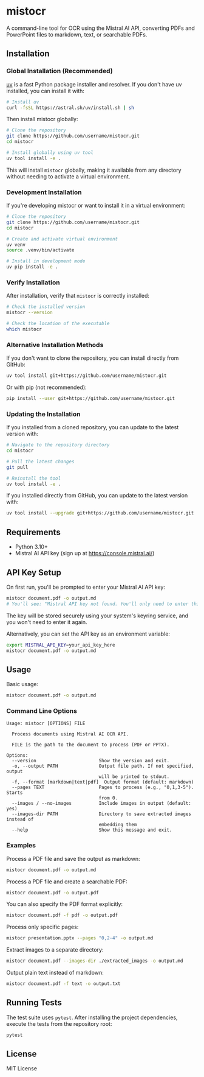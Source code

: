 # mistocr

A command-line tool for OCR using the Mistral AI API, converting PDFs and PowerPoint files to markdown, text, or searchable PDFs.

## Installation

### Global Installation (Recommended)

[uv](https://github.com/astral-sh/uv) is a fast Python package installer and resolver. If you don't have uv installed, you can install it with:

```bash
# Install uv
curl -fsSL https://astral.sh/uv/install.sh | sh
```

Then install mistocr globally:

```bash
# Clone the repository
git clone https://github.com/username/mistocr.git
cd mistocr

# Install globally using uv tool
uv tool install -e .
```

This will install `mistocr` globally, making it available from any directory without needing to activate a virtual environment.

### Development Installation

If you're developing mistocr or want to install it in a virtual environment:

```bash
# Clone the repository
git clone https://github.com/username/mistocr.git
cd mistocr

# Create and activate virtual environment
uv venv
source .venv/bin/activate

# Install in development mode
uv pip install -e .
```

### Verify Installation

After installation, verify that `mistocr` is correctly installed:

```bash
# Check the installed version
mistocr --version

# Check the location of the executable
which mistocr
```

### Alternative Installation Methods

If you don't want to clone the repository, you can install directly from GitHub:

```bash
uv tool install git+https://github.com/username/mistocr.git
```

Or with pip (not recommended):

```bash
pip install --user git+https://github.com/username/mistocr.git
```

### Updating the Installation

If you installed from a cloned repository, you can update to the latest version with:

```bash
# Navigate to the repository directory
cd mistocr

# Pull the latest changes
git pull

# Reinstall the tool
uv tool install -e .
```

If you installed directly from GitHub, you can update to the latest version with:

```bash
uv tool install --upgrade git+https://github.com/username/mistocr.git
```

## Requirements

- Python 3.10+
- Mistral AI API key (sign up at https://console.mistral.ai/)

## API Key Setup

On first run, you'll be prompted to enter your Mistral AI API key:

```bash
mistocr document.pdf -o output.md
# You'll see: "Mistral API key not found. You'll only need to enter this once."
```

The key will be stored securely using your system's keyring service, and you won't need to enter it again.

Alternatively, you can set the API key as an environment variable:

```bash
export MISTRAL_API_KEY=your_api_key_here
mistocr document.pdf -o output.md
```

## Usage

Basic usage:

```bash
mistocr document.pdf -o output.md
```

### Command Line Options

```
Usage: mistocr [OPTIONS] FILE

  Process documents using Mistral AI OCR API.

  FILE is the path to the document to process (PDF or PPTX).

Options:
  --version                       Show the version and exit.
  -o, --output PATH               Output file path. If not specified, output
                                  will be printed to stdout.
  -f, --format [markdown|text|pdf]  Output format (default: markdown)
  --pages TEXT                    Pages to process (e.g., "0,1,3-5"). Starts
                                  from 0.
  --images / --no-images          Include images in output (default: yes)
  --images-dir PATH               Directory to save extracted images instead of
                                  embedding them
  --help                          Show this message and exit.
```

### Examples

Process a PDF file and save the output as markdown:

```bash
mistocr document.pdf -o output.md
```

Process a PDF file and create a searchable PDF:

```bash
mistocr document.pdf -o output.pdf
```

You can also specify the PDF format explicitly:

```bash
mistocr document.pdf -f pdf -o output.pdf
```

Process only specific pages:

```bash
mistocr presentation.pptx --pages "0,2-4" -o output.md
```

Extract images to a separate directory:

```bash
mistocr document.pdf --images-dir ./extracted_images -o output.md
```

Output plain text instead of markdown:

```bash
mistocr document.pdf -f text -o output.txt
```

## Running Tests

The test suite uses `pytest`. After installing the project dependencies,
execute the tests from the repository root:

```bash
pytest
```

## License

MIT License
